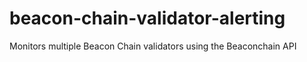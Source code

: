 # beacon-chain-validator-alerting
Monitors multiple Beacon Chain validators using the Beaconchain API
